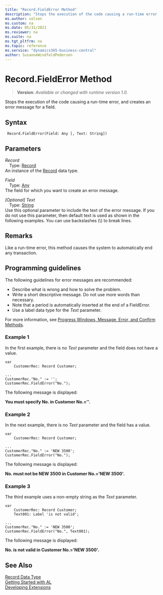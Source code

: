 ```yaml
---
title: "Record.FieldError Method"
description: "Stops the execution of the code causing a run-time error, and creates an error message for a field."
ms.author: solsen
ms.custom: na
ms.date: 05/31/2021
ms.reviewer: na
ms.suite: na
ms.tgt_pltfrm: na
ms.topic: reference
ms.service: "dynamics365-business-central"
author: SusanneWindfeldPedersen
---
```

[//]: # (START>DO_NOT_EDIT)
[//]: # (IMPORTANT:Do not edit any of the content between here and the END>DO_NOT_EDIT.)
[//]: # (Any modifications should be made in the .xml files in the ModernDev repo.)
# Record.FieldError Method
> **Version**: _Available or changed with runtime version 1.0._

Stops the execution of the code causing a run-time error, and creates an error message for a field.


## Syntax
```
 Record.FieldError(Field: Any [, Text: String])
```
## Parameters
*Record*  
&emsp;Type: [Record](record-data-type.md)  
An instance of the [Record](record-data-type.md) data type.  

*Field*  
&emsp;Type: [Any](../any/any-data-type.md)  
The field for which you want to create an error message.
          
*[Optional] Text*  
&emsp;Type: [String](../string/string-data-type.md)  
Use this optional parameter to include the text of the error message. If you do not use this parameter, then default text is used as shown in the following examples. You can use backslashes (\\) to break lines.
          



[//]: # (IMPORTANT: END>DO_NOT_EDIT)

## Remarks  

Like a run-time error, this method causes the system to automatically end any transaction.  
  
## Programming guidelines

The following guidelines for error messages are recommended:  
  
- Describe what is wrong and how to solve the problem.  
- Write a short descriptive message. Do not use more words than necessary.  
- Note that a period is automatically inserted at the end of a FieldError.  
- Use a label data type for the *Text* parameter.  
  
For more information, see [Progress Windows, Message, Error, and Confirm Methods](../../devenv-progress-windows-message-error-and-confirm-methods.md).
  
### Example 1
 
In the first example, there is no *Text* parameter and the field does not have a value.
  
```al
var
    CustomerRec: Record Customer;

...
CustomerRec."No." := '';  
CustomerRec.FieldError("No.");  

```  
  
The following message is displayed:  
  
**You must specify No. in Customer No.=''.**  
  
### Example 2
 
In the next example, there is no *Text* parameter and the field has a value.
  
```al
var
    CustomerRec: Record Customer;

...  
CustomerRec."No." := 'NEW 3500';  
CustomerRec.FieldError("No.");  
```  
  
The following message is displayed:  
  
**No. must not be NEW 3500 in Customer No.='NEW 3500'.**  
  
### Example 3

The third example uses a non-empty string as the *Text* parameter.
  
```al
var
    CustomerRec: Record Customer;
    Text001: Label 'is not valid';

...
CustomerRec."No." := 'NEW 3500';  
CustomerRec.FieldError("No.", Text001);  
```  
  
The following message is displayed:  
  
**No. is not valid in Customer No.='NEW 3500'.**  

## See Also

[Record Data Type](record-data-type.md)  
[Getting Started with AL](../../devenv-get-started.md)  
[Developing Extensions](../../devenv-dev-overview.md)